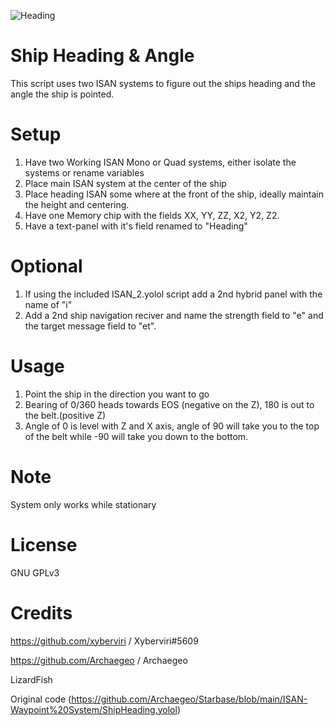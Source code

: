 ![Heading](https://github.com/xyberviri/Starbase/blob/main/YOLO/Heading/Heading.jpg)

# Ship Heading & Angle
This script uses two ISAN systems to figure out the ships heading and the angle the ship is pointed.


# Setup
1. Have two Working ISAN Mono or Quad systems, either isolate the systems or rename variables  
2. Place main ISAN system at the center of the ship
3. Place heading ISAN some where at the front of the ship, ideally maintain the height and centering.
4. Have one Memory chip with the fields XX, YY, ZZ, X2, Y2, Z2. 
5. Have a text-panel with it's field renamed to "Heading"

# Optional
1. If using the included ISAN_2.yolol script add a 2nd hybrid panel with the name of "i"
2. Add a 2nd ship navigation reciver and name the strength field to "e" and the target message field to "et".

# Usage
1. Point the ship in the direction you want to go
2. Bearing of 0/360 heads towards EOS (negative on the Z), 180 is out to the belt.(positive Z)
3. Angle of 0 is level with Z and X axis, angle of 90 will take you to the top of the belt while -90 will take you down to the bottom. 

# Note 
System only works while stationary

# License
GNU GPLv3

# Credits
https://github.com/xyberviri / Xyberviri#5609

https://github.com/Archaegeo / Archaegeo

LizardFish

Original code (https://github.com/Archaegeo/Starbase/blob/main/ISAN-Waypoint%20System/ShipHeading.yolol)
